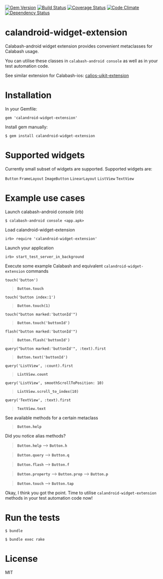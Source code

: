 [![Gem Version](https://badge.fury.io/rb/calandroid-widget-extension.svg)](http://badge.fury.io/rb/calandroid-widget-extension)
[![Build Status](https://travis-ci.org/JaniJegoroff/calandroid-widget-extension.svg?branch=master)](https://travis-ci.org/JaniJegoroff/calandroid-widget-extension)
[![Coverage Status](https://coveralls.io/repos/JaniJegoroff/calandroid-widget-extension/badge.svg?branch=master)](https://coveralls.io/r/JaniJegoroff/calandroid-widget-extension?branch=master)
[![Code Climate](https://codeclimate.com/github/JaniJegoroff/calandroid-widget-extension/badges/gpa.svg)](https://codeclimate.com/github/JaniJegoroff/calandroid-widget-extension)
[![Dependency Status](https://gemnasium.com/JaniJegoroff/calandroid-widget-extension.svg)](https://gemnasium.com/JaniJegoroff/calandroid-widget-extension)

calandroid-widget-extension
==========

Calabash-android widget extension provides convenient metaclasses for Calabash usage.

You can utilise these classes in `calabash-android console` as well as in your test automation code.

See similar extension for Calabash-ios: [calios-uikit-extension](https://github.com/JaniJegoroff/calios-uikit-extension)

Installation
==========

In your Gemfile:

`gem 'calandroid-widget-extension'`

Install gem manually:

`$ gem install calandroid-widget-extension`

Supported widgets
==========

Currently small subset of widgets are supported. Supported widgets are:

`Button`
`FrameLayout`
`ImageButton`
`LinearLayout`
`ListView`
`TextView`

Example use cases
==========

Launch calabash-android console (irb)

`$ calabash-android console <app.apk>`

Load calandroid-widget-extension

`irb> require 'calandroid-widget-extension'`

Launch your application

`irb> start_test_server_in_background`

Execute some example Calabash and equivalent `calandroid-widget-extension` commands

`touch('button')`
> **`Button.touch`**

`touch('button index:1')`
> **`Button.touch(1)`**

`touch("button marked:'buttonId'")`
> **`Button.touch('buttonId')`**

`flash("button marked:'buttonId'")`
> **`Button.flash('buttonId')`**

`query("button marked:'buttonId'", :text).first`
> **`Button.text('buttonId')`**

`query('ListView', :count).first`
> **`ListView.count`**

`query('ListView', smoothScrollToPosition: 10)`
> **`ListView.scroll_to_index(10)`**

`query('TextView', :text).first`
> **`TextView.text`**

See available methods for a certain metaclass

> **`Button.help`**

Did you notice alias methods?

> **`Button.help`** --> **`Button.h`**

> **`Button.query`** --> **`Button.q`**

> **`Button.flash`** --> **`Button.f`**

> **`Button.property`** --> **`Button.prop`** --> **`Button.p`**

> **`Button.touch`** --> **`Button.tap`**

Okay, I think you got the point. Time to utilise `calandroid-widget-extension` methods in your test automation code now!

Run the tests
==========

`$ bundle`

`$ bundle exec rake`

License
==========

MIT
